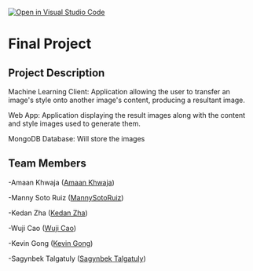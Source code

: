 [![Open in Visual Studio Code](https://classroom.github.com/assets/open-in-vscode-c66648af7eb3fe8bc4f294546bfd86ef473780cde1dea487d3c4ff354943c9ae.svg)](https://classroom.github.com/online_ide?assignment_repo_id=9565447&assignment_repo_type=AssignmentRepo)
# Final Project
## Project Description
Machine Learning Client: Application allowing the user to transfer an image's style onto another image's content, producing a resultant image.

Web App: Application displaying the result images along with the content and style images used to generate them.

MongoDB Database: Will store the images

## Team Members
-Amaan Khwaja ([Amaan Khwaja](https://github.com/Amaanmkhwaja))

-Manny Soto Ruiz ([MannySotoRuiz](https://github.com/MannySotoRuiz))

-Kedan Zha ([Kedan Zha](https://github.com/Zackdan0227))

-Wuji Cao ([Wuji Cao](https://github.com/cwj2099))

-Kevin Gong ([Kevin Gong](https://github.com/kxg202))

-Sagynbek Talgatuly ([Sagynbek Talgatuly](https://github.com/sagynbek001))